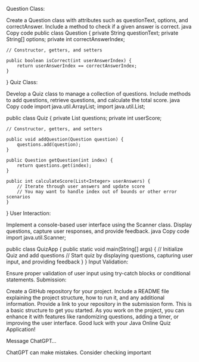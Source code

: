Question Class:

Create a Question class with attributes such as questionText, options, and correctAnswer.
Include a method to check if a given answer is correct.
java
Copy code
public class Question {
    private String questionText;
    private String[] options;
    private int correctAnswerIndex;

    // Constructor, getters, and setters

    public boolean isCorrect(int userAnswerIndex) {
        return userAnswerIndex == correctAnswerIndex;
    }
}
Quiz Class:

Develop a Quiz class to manage a collection of questions.
Include methods to add questions, retrieve questions, and calculate the total score.
java
Copy code
import java.util.ArrayList;
import java.util.List;

public class Quiz {
    private List<Question> questions;
    private int userScore;

    // Constructor, getters, and setters

    public void addQuestion(Question question) {
        questions.add(question);
    }

    public Question getQuestion(int index) {
        return questions.get(index);
    }

    public int calculateScore(List<Integer> userAnswers) {
        // Iterate through user answers and update score
        // You may want to handle index out of bounds or other error scenarios
    }
}
User Interaction:

Implement a console-based user interface using the Scanner class.
Display questions, capture user responses, and provide feedback.
java
Copy code
import java.util.Scanner;

public class QuizApp {
    public static void main(String[] args) {
        // Initialize Quiz and add questions
        // Start quiz by displaying questions, capturing user input, and providing feedback
    }
}
Input Validation:

Ensure proper validation of user input using try-catch blocks or conditional statements.
Submission:

Create a GitHub repository for your project.
Include a README file explaining the project structure, how to run it, and any additional information.
Provide a link to your repository in the submission form.
This is a basic structure to get you started. As you work on the project, you can enhance it with features like randomizing questions, adding a timer, or improving the user interface. Good luck with your Java Online Quiz Application!






Message ChatGPT…

ChatGPT can make mistakes. Consider checking important
